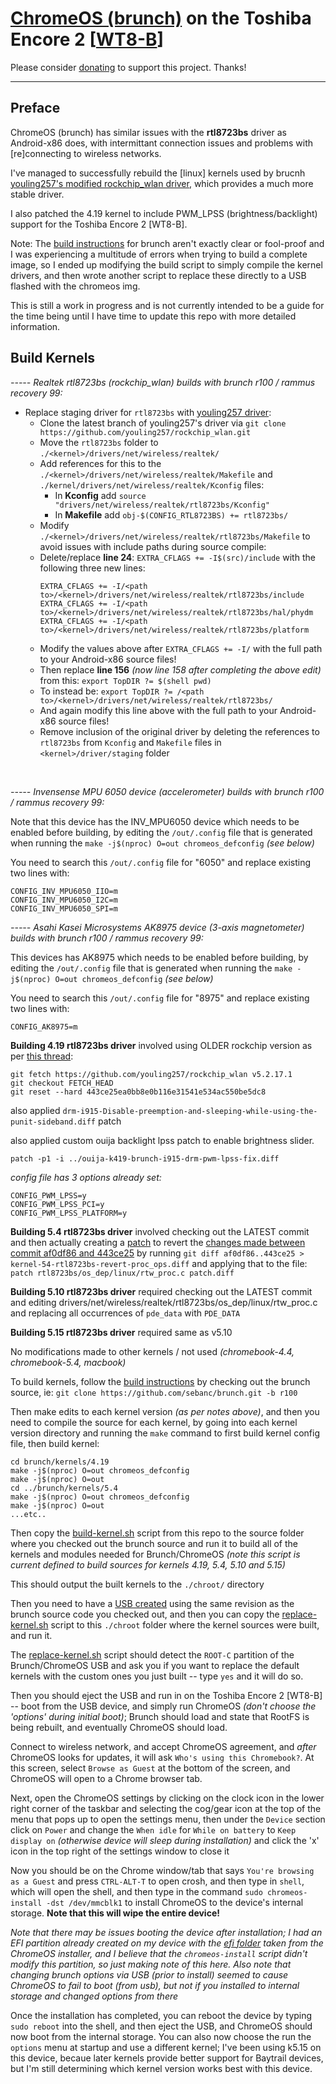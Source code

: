 # [ChromeOS (brunch)](https://github.com/sebanc/brunch) on the Toshiba Encore 2 [[WT8-B](https://www.toshiba.ca/productdetailpage.aspx?id=2147499291)]

Please consider [donating](https://paypal.me/djouija) to support this project. Thanks!

----------------------------------------------------------------------------------

## Preface

ChromeOS (brunch) has similar issues with the **rtl8723bs** driver as Android-x86 does, with intermittant connection issues and problems with [re]connecting to wireless networks.

I've managed to successfully rebuild the [linux] kernels used by brucnh [youling257's modified rockchip_wlan driver](https://github.com/youling257/rockchip_wlan), which provides a much more stable driver.

I also patched the 4.19 kernel to include PWM_LPSS (brightness/backlight) support for the Toshiba Encore 2 [WT8-B].

Note:  The [build instructions](https://github.com/sebanc/brunch/blob/master/BUILDING.md) for brunch aren't exactly clear or fool-proof and I was experiencing a multitude of errors when trying to build a complete image, so I ended up modifying the build script to simply compile the kernel drivers, and then wrote another script to replace these directly to a USB flashed with the chromeos img.

This is still a work in progress and is not currently intended to be a guide for the time being until I have time to update this repo with more detailed information.


## Build Kernels

_-----  Realtek rtl8723bs (rockchip_wlan) builds with brunch r100 / rammus recovery 99:_

* Replace staging driver for `rtl8723bs` with [youling257 driver](https://github.com/youling257/rockchip_wlan):
	* Clone the latest branch of youling257's driver via `git clone https://github.com/youling257/rockchip_wlan.git`
	* Move the `rtl8723bs` folder to `./<kernel>/drivers/net/wireless/realtek/`
	* Add references for this to the `./<kernel>/drivers/net/wireless/realtek/Makefile` and `./kernel/drivers/net/wireless/realtek/Kconfig` files:
		* In **Kconfig** add `source "drivers/net/wireless/realtek/rtl8723bs/Kconfig"`
		* In **Makefile** add `obj-$(CONFIG_RTL8723BS) += rtl8723bs/`
	* Modify `./<kernel>/drivers/net/wireless/realtek/rtl8723bs/Makefile` to avoid issues with include paths during source compile:
	* Delete/replace **line 24**:  `EXTRA_CFLAGS += -I$(src)/include`  with the following three new lines:
	    ```
	    EXTRA_CFLAGS += -I/<path to>/<kernel>/drivers/net/wireless/realtek/rtl8723bs/include
	    EXTRA_CFLAGS += -I/<path to>/<kernel>/drivers/net/wireless/realtek/rtl8723bs/hal/phydm
	    EXTRA_CFLAGS += -I/<path to>/<kernel>/drivers/net/wireless/realtek/rtl8723bs/platform
	    ```
	* Modify the values above after `EXTRA_CFLAGS += -I/` with the full path to your Android-x86 source files!
	* Then replace **line 156** *(now line 158 after completing the above edit)* from this: 
	    `export TopDIR ?= $(shell pwd)`
	* To instead be:
	    `export TopDIR ?= /<path to>/<kernel>/drivers/net/wireless/realtek/rtl8723bs/`
	* And again modify this line above with the full path to your Android-x86 source files!
	* Remove inclusion of the original driver by deleting the references to `rtl8723bs` from `Kconfig` and `Makefile` files in `<kernel>/driver/staging` folder
<br>

_-----  Invensense MPU 6050 device (accelerometer) builds with brunch r100 / rammus recovery 99:_

Note that this device has the INV_MPU6050 device which needs to be enabled before building, by editing the `/out/.config` file that is generated when running the `make -j$(nproc) O=out chromeos_defconfig` _(see below)_

You need to search this `/out/.config` file for "6050" and replace existing two lines with:
```
CONFIG_INV_MPU6050_IIO=m
CONFIG_INV_MPU6050_I2C=m
CONFIG_INV_MPU6050_SPI=m
```

_-----  Asahi Kasei Microsystems AK8975 device (3-axis magnetometer) builds with brunch r100 / rammus recovery 99:_

This devices has AK8975 which needs to be enabled before building, by editing the `/out/.config` file that is generated when running the `make -j$(nproc) O=out chromeos_defconfig` _(see below)_

You need to search this `/out/.config` file for "8975" and replace existing two lines with:
```
CONFIG_AK8975=m
```

**Building 4.19 rtl8723bs driver** involved using OLDER rockchip version as per [this thread](https://groups.google.com/g/android-x86/c/iwSFhlLyW7A/m/mKz0Th1JCAAJ):
```
git fetch https://github.com/youling257/rockchip_wlan v5.2.17.1
git checkout FETCH_HEAD
git reset --hard 443ce25ea0bb8e0b116e31541e534ac550be5dc8
```
also applied `drm-i915-Disable-preemption-and-sleeping-while-using-the-punit-sideband.diff` patch

also applied custom ouija backlight lpss patch to enable brightness slider.

`patch -p1 -i ../ouija-k419-brunch-i915-drm-pwm-lpss-fix.diff`

_config file has 3 options already set:_
```
CONFIG_PWM_LPSS=y
CONFIG_PWM_LPSS_PCI=y
CONFIG_PWM_LPSS_PLATFORM=y
```


**Building 5.4 rtl8723bs driver** involved checking out the LATEST commit and then actually creating a [patch](https://github.com/ouija/ChromeOS_Toshiba_Encore2/blob/main/patches/kernel-54-rtl8723bs-revert-proc_ops.diff) to revert the [changes made between commit af0df86 and 443ce25](https://github.com/youling257/rockchip_wlan/commit/af0df860505dfdc5834068bf3c8e5253efec6bbe) 
 by running `git diff af0df86..443ce25 > kernel-54-rtl8723bs-revert-proc_ops.diff` and applying that to the file:
`patch rtl8723bs/os_dep/linux/rtw_proc.c patch.diff`
 

**Building 5.10 rtl8723bs driver** required checking out the LATEST commit and editing drivers/net/wireless/realtek/rtl8723bs/os_dep/linux/rtw_proc.c
and replacing all occurrences of `pde_data` with `PDE_DATA`


**Building 5.15 rtl8723bs driver** required same as v5.10

No modifications made to other kernels / not used _(chromebook-4.4, chromebook-5.4, macbook)_

To build kernels, follow the [build instructions](https://github.com/sebanc/brunch/blob/master/BUILDING.md) by checking out the brunch source, ie:
`git clone https://github.com/sebanc/brunch.git -b r100`

Then make edits to each kernel version _(as per notes above)_, and then you need to compile the source for each kernel, by going into each kernel version directory and running the `make` command to first build kernel config file, then build kernel:
```
cd brunch/kernels/4.19
make -j$(nproc) O=out chromeos_defconfig
make -j$(nproc) O=out
cd ../brunch/kernels/5.4
make -j$(nproc) O=out chromeos_defconfig
make -j$(nproc) O=out
...etc..
```
Then copy the [build-kernel.sh](https://github.com/ouija/ChromeOS_Toshiba_Encore2/blob/main/build-kernel.sh) script from this repo to the source folder where you checked out the brunch source and run it to build all of the kernels and modules needed for Brunch/ChromeOS _(note this script is current defined to build sources for kernels 4.19, 5.4, 5.10 and 5.15)_

This should output the built kernels to the `./chroot/` directory

Then you need to have a [USB created](https://github.com/sebanc/brunch/blob/master/install-with-windows.md#usb-installations) using the same revision as the brunch source code you checked out, and then you can copy the [replace-kernel.sh](https://github.com/ouija/ChromeOS_Toshiba_Encore2/blob/main/replace_kernel.sh) script to this `./chroot` folder where the kernel sources were built, and run it.

The [replace-kernel.sh](https://github.com/ouija/ChromeOS_Toshiba_Encore2/blob/main/replace_kernel.sh) script should detect the `ROOT-C` partition of the Brunch/ChromeOS USB and ask you if you want to replace the default kernels with the custom ones you just built -- type `yes` and it will do so.

Then you should eject the USB and run in on the Toshiba Encore 2 [WT8-B] -- boot from the USB device, and simply run ChromeOS _(don't choose the 'options' during initial boot)_;  Brunch should load and state that RootFS is being rebuilt, and eventually ChromeOS should load.

Connect to wireless network, and accept ChromeOS agreement, and _after_ ChromeOS looks for updates, it will ask `Who's using this Chromebook?`.  At this screen, select `Browse as Guest` at the bottom of the screen, and ChromeOS will open to a Chrome browser tab.   

Next, open the ChromeOS settings by clicking on the clock icon in the lower right corner of the taskbar and selecting the cog/gear icon at the top of the menu that pops up to open the settings menu, then under the `Device` section click on `Power` and change the `When idle` for `While on battery` to `Keep display on` _(otherwise device will sleep during installation)_ and click the 'x' icon in the top right of the settings window to close it

Now you should be on the Chrome window/tab that says `You're browsing as a Guest` and press `CTRL-ALT-T` to open crosh, and then type in `shell`, which will open the shell, and then type in the command `sudo chromeos-install -dst /dev/mmcblk1` to install ChromeOS to the device's internal storage.   **Note that this will wipe the entire device!**

_Note that there may be issues booting the device after installation;  I had an EFI partition already created on my device with the [efi folder](https://github.com/ouija/ChromeOS_Toshiba_Encore2/blob/main/efi.zip) taken from the ChromeOS installer, and I believe that the `chromeos-install` script didn't modify this partition, so just making note of this here.  Also note that changing brunch options via USB (prior to install) seemed to cause ChromeOS to fail to boot (from usb), but not if you installed to internal storage and changed options from there_  

Once the installation has completed, you can reboot the device by typing `sudo reboot` into the shell, and then eject the USB, and ChromeOS should now boot from the internal storage.   You can also now choose the run the `options` menu at startup and use a different kernel;   I've been using k5.15 on this device, becaue later kernels provide better support for Baytrail devices, but I'm still determining which kernel version works best with this device.
